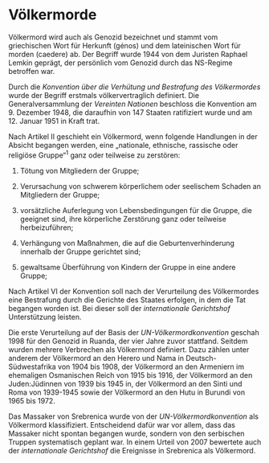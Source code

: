 # Völkermorde


Völkermord wird auch als Genozid bezeichnet und stammt vom griechischen Wort für Herkunft (génos) und dem lateinischen Wort für morden (caedere) ab. Der Begriff wurde 1944 von dem Juristen Raphael Lemkin geprägt, der persönlich vom Genozid durch das NS-Regime betroffen war.

Durch die _Konvention über die Verhütung und Bestrafung des Völkermordes_ wurde der Begriff erstmals völkervertraglich definiert. Die Generalversammlung der _Vereinten Nationen_ beschloss die Konvention am 9. Dezember 1948, die daraufhin von 147 Staaten ratifiziert wurde und am 12. Januar 1951 in Kraft trat.

Nach Artikel II geschieht ein Völkermord, wenn folgende Handlungen in der Absicht begangen werden, eine „nationale, ethnische, rassische oder religiöse Gruppe“<sup>1</sup> ganz oder teilweise zu zerstören:

1. Tötung von Mitgliedern der Gruppe;

2. Verursachung von schwerem körperlichem oder seelischem Schaden an Mitgliedern der Gruppe;

3. vorsätzliche Auferlegung von Lebensbedingungen für die Gruppe, die geeignet sind, ihre körperliche Zerstörung ganz oder teilweise herbeizuführen;

4. Verhängung von Maßnahmen, die auf die Geburtenverhinderung innerhalb der Gruppe gerichtet sind;

5. gewaltsame Überführung von Kindern der Gruppe in eine andere Gruppe;

Nach Artikel VI der Konvention soll nach der Verurteilung des Völkermordes eine Bestrafung durch die Gerichte des Staates erfolgen, in dem die Tat begangen worden ist. Bei dieser soll der _internationale Gerichtshof_ Unterstützung leisten.

Die erste Verurteilung auf der Basis der _UN-Völkermordkonvention_ geschah 1998 für den Genozid in Ruanda, der vier Jahre zuvor stattfand. Seitdem wurden mehrere Verbrechen als Völkermord definiert. Dazu zählen unter anderem der Völkermord an den Herero und Nama in Deutsch-Südwestafrika von 1904 bis 1908, der Völkermord an den Armeniern im ehemaligen Osmanischen Reich von 1915 bis 1916, der Völkermord an den Juden:Jüdinnen von 1939 bis 1945 in, der Völkermord an den Sinti und Roma von 1939-1945 sowie der Völkermord an den Hutu in Burundi von 1965 bis 1972.

Das Massaker von Srebrenica wurde von der _UN-Völkermordkonvention_ als Völkermord klassifiziert. Entscheidend dafür war vor allem, dass das Massaker nicht spontan begangen wurde, sondern von den serbischen Truppen systematisch geplant war. In einem Urteil von 2007 bewertete auch der _internationale Gerichtshof_ die Ereignisse in Srebrenica als Völkermord.
